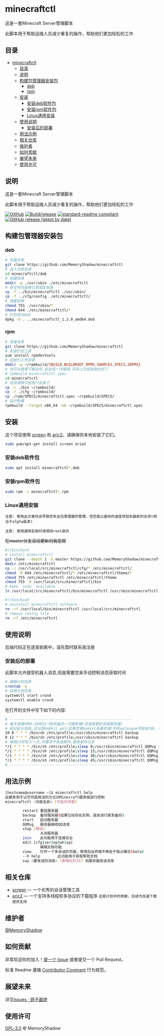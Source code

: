 # minecraftctl

这是一套Minecraft Server管理脚本

此脚本用于帮助运维人员减少重复的操作，帮助他们更加轻松的工作

## 目录

- [minecraftctl](#minecraftctl)
  - [目录](#目录)
  - [说明](#说明)
  - [构建包管理器安装包](#构建包管理器安装包)
    - [deb](#deb)
    - [rpm](#rpm)
  - [安装](#安装)
    - [安装deb软件包](#安装deb软件包)
    - [安装rpm软件包](#安装rpm软件包)
    - [Linux通用安装](#linux通用安装)
  - [使用说明](#使用说明)
    - [安装后的部署](#安装后的部署)
  - [用法示例](#用法示例)
  - [相关仓库](#相关仓库)
  - [维护者](#维护者)
  - [如何贡献](#如何贡献)
  - [展望未来](#展望未来)
  - [使用许可](#使用许可)

## 说明

这是一套Minecraft Server管理脚本

此脚本用于帮助运维人员减少重复的操作，帮助他们更加轻松的工作

[![GitHub](https://img.shields.io/github/license/MemoryShadow/minecraftctl)](LICENSE "查看协议")
[![Build/release](https://github.com/MemoryShadow/minecraftctl/actions/workflows/AutoReleases.yml/badge.svg?branch=master)](https://github.com/MemoryShadow/minecraftctl/actions/workflows/AutoReleases.yml)
[![standard-readme compliant](https://img.shields.io/badge/readme%20style-standard-brightgreen.svg)](https://github.com/RichardLitt/standard-readme)
[![GitHub release (latest by date)](https://img.shields.io/github/downloads/MemoryShadow/minecraftctl/latest/total)](https://github.com/MemoryShadow/minecraftctl/releases/latest)

## 构建包管理器安装包

### deb

```bash
# 克隆仓库
git clone https://github.com/MemoryShadow/minecraftctl
# 进入仓库目录
cd minecraftctl/deb
# 创建目录
mkdir -p ./usr/sbin ./etc/minecraftctl
# 将文件内容拷贝至固定目录
cp -f ../bin/minecraftctl ./usr/sbin/
cp -f ../cfg/config ./etc/minecraftctl/
# 调整权限
chmod 755 ./usr/sbin/*
chmod 644 ./etc/minecraftctl/*
# 打包成为deb
dpkg -b . ../minecraftctl_1.2.0_amd64.deb
```

### rpm

```bash
# 克隆仓库
git clone https://github.com/MemoryShadow/minecraftctl
# 安装打包工具
yum install rpmdevtools
# 初始化工作目录
mkdir -p ~/rpmbuild/{BUILD,BUILDROOT,RPMS,SOURCES,SPECS,SRPMS}
# 也可以使用下面这句,会出现一次报错,实际上已经初始化好了
# rpmbuild minecraftctl.spec
cd minecraftctl
# 将资源拷贝到用户目录下
cp -r ./bin ~/rpmbuild/
cp -r ./cfg ~/rpmbuild/
cp ./rpm/SPECS/minecraftctl.spec ~/rpmbuild/SPECS/
# 运行构建
rpmbuild --target x86_64 -bb ~/rpmbuild/SPECS/minecraftctl.spec
```

## 安装

这个项目使用 [screen](https://www.gnu.org/software/screen/ "点击查看") 和 [aric2](https://github.com/aria2/aria2 "这是计划中的依赖，后续为加速下载提供支持")。请确保你本地安装了它们。

```bash
sudo yum/apt-get install screen aria2
```

### 安装deb软件包

```bash
sudo apt install minecraftctl*.deb
```

### 安装rpm软件包

```bash
sudo rpm -i minecraftctl*.rpm
```

### Linux通用安装

`注意: 使用此方案将会导致您失去包管理器的管理，但您能以最快的速度体验到最新的支持(相当于alpha版本)`

`注意: 使用通用安装时请保持root身份`

~~在master分支滚动更新的我是屑~~

```bash
#!/bin/bash
# install minecraftctl
git clone --depth 1 -b master https://github.com/MemoryShadow/minecraftctl.git /usr/local/src/minecraftctl
mkdir /etc/minecraftctl
cp -r /usr/local/src/minecraftctl/cfg/* /etc/minecraftctl/
chmod -R 644 /etc/minecraftctl/* /etc/minecraftctl/theme/*
chmod 755 /etc/minecraftctl /etc/minecraftctl/theme 
chmod 755 -R /usr/local/src/minecraftctl/bin
# make `sudo` available
ln /usr/local/src/minecraftctl/bin/minecraftctl /usr/sbin/minecraftctl
```

```bash
#!/bin/bash
# uninstall minecraftctl software
rm -rf /usr/local/bin/minecraftctl /usr/local/src/minecraftctl
# remove config file
rm -rf /etc/minecraftctl
```

## 使用说明

后端代码正在逐渐剥离中，请先暂时联系我注册

### 安装后的部署

此脚本允许接受机器人消息,但是需要您来手动控制消息获取时间

```bash
# 编辑计划任务
crontab -e
# 启用计划任务
systemctl start crond
systemctl enable crond
```

在打开的文件中写下如下的内容:

```bash
# --------------------------------------------------------
# 每天凌晨的00:10和12:00热备份一次服务器(将会短暂的冻结服务器)
# 启动此计划后,可以将bukkit.yml(如果您是bukkit系服务端)中的autosave字段设为0，可有效避免储存计划的大量IO导致的崩服
10 0 * * * /bin/sh /etc/profile;/usr/sbin/minecraftctl backup
0 12 * * * /bin/sh /etc/profile;/usr/sbin/minecraftctl backup
# 每隔15秒写入一次,并要求不发送邮件,避免邮件过多
*/1 * * * * /bin/sh /etc/profile;sleep 0;/usr/sbin/minecraftctl QQMsg >/dev/null 2>/dev/null
*/1 * * * * /bin/sh /etc/profile;sleep 15;/usr/sbin/minecraftctl QQMsg >/dev/null 2>/dev/null
*/1 * * * * /bin/sh /etc/profile;sleep 30;/usr/sbin/minecraftctl QQMsg >/dev/null 2>/dev/null
*/1 * * * * /bin/sh /etc/profile;sleep 45;/usr/sbin/minecraftctl QQMsg >/dev/null 2>/dev/null
# --------------------------------------------------------
```

## 用法示例

```bash
[hostname@username ~]$ minecraftctl help
此脚本用于以尽可能简洁的方式对Minecraft服务端进行控制
minecraftctl <功能名称> [可能的参数]

        restart 重启服务器
        backup  备份服务器(如果已经存在实例，就会进行紧急备份)
        start   启动服务器
        QQMsg   服务器接收QQ消息
        stop [理由]
                关闭服务器
        join    此功能用于连接后台
        edit [cfg|ser|op|wh|sp]
                编辑文档功能
        view    打开一个多会话的页面，使得后台终端不再处于独占模式(beta)
        --h help        此功能用于获取帮助文档
        say <要发送的消息> [要模拟的ID] 向服务器发送消息

```

## 相关仓库

- [screen](https://git.savannah.gnu.org/cgit/screen.git) — 一个优秀的会话管理工具
- [aric2](https://github.com/aria2/aria2) — 一个支持多线程和多协议的下载程序 `这是计划中的依赖，后续为加速下载提供支持`

## 维护者

[@MemoryShadow](https://github.com/MemoryShadow)

## 如何贡献

非常欢迎你的加入！[提一个 Issue](https://github.com/MemoryShadow/minecraftctl/issues/new) 或者提交一个 Pull Request。

标准 Readme 遵循 [Contributor Covenant](http://contributor-covenant.org/version/1/3/0/) 行为规范。

## 展望未来

详见[Issues · 鸽子画饼](https://github.com/MemoryShadow/minecraftctl/issues/3 "点击前往")

## 使用许可

[GPL-3.0](LICENSE) © MemoryShadow
